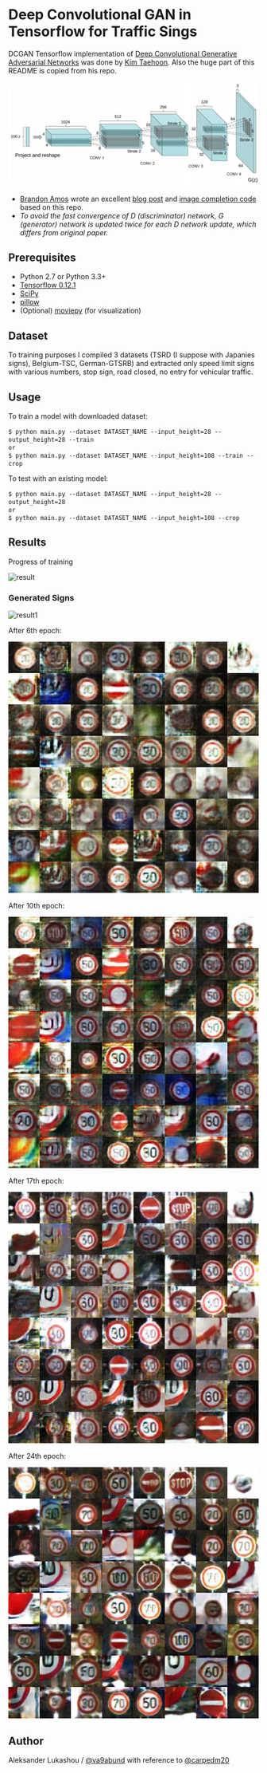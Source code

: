 # Deep Convolutional GAN in Tensorflow for Traffic Sings

DCGAN Tensorflow implementation of [Deep Convolutional Generative Adversarial Networks](http://arxiv.org/abs/1511.06434) was done by [Kim Taehoon](https://github.com/carpedm20). Also the huge part of this README is copied from his repo.

![alt tag](DCGAN.png)

* [Brandon Amos](http://bamos.github.io/) wrote an excellent [blog post](http://bamos.github.io/2016/08/09/deep-completion/) and [image completion code](https://github.com/bamos/dcgan-completion.tensorflow) based on this repo.
* *To avoid the fast convergence of D (discriminator) network, G (generator) network is updated twice for each D network update, which differs from original paper.*


## Prerequisites

- Python 2.7 or Python 3.3+
- [Tensorflow 0.12.1](https://github.com/tensorflow/tensorflow/tree/r0.12)
- [SciPy](http://www.scipy.org/install.html)
- [pillow](https://github.com/python-pillow/Pillow)
- (Optional) [moviepy](https://github.com/Zulko/moviepy) (for visualization)

## Dataset

To training purposes I compiled 3 datasets (TSRD (I suppose with Japanies signs), Belgium-TSC, German-GTSRB) and extracted only speed limit signs with various numbers, stop sign, road closed, no entry for vehicular traffic.


## Usage

To train a model with downloaded dataset:

    $ python main.py --dataset DATASET_NAME --input_height=28 --output_height=28 --train
    or
    $ python main.py --dataset DATASET_NAME --input_height=108 --train --crop

To test with an existing model:

    $ python main.py --dataset DATASET_NAME --input_height=28 --output_height=28
    or
    $ python main.py --dataset DATASET_NAME --input_height=108 --crop  

## Results

Progress of training

![result](assets/train.gif)


### Generated Signs

![result1](assets/test.gif)

After 6th epoch:

![result6](assets/train_06_0107.jpg)

After 10th epoch:

![result10](assets/train_10_0079.jpg)

After 17th epoch:

![result17](assets/train_17_0105.jpg)

After 24th epoch:

![result24](assets/train_24_0131.jpg)


## Author

Aleksander Lukashou / [@va9abund](https://github.com/va9abund/)
with reference to [@carpedm20](http://carpedm20.github.io/)
